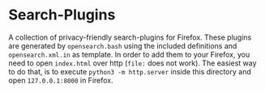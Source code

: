 Search-Plugins
==============

A collection of privacy-friendly search-plugins for Firefox.
These plugins are generated by `opensearch.bash` using the included definitions
and `opensearch.xml.in` as template. In order to add them to your Firefox, you
need to open `index.html` over http (`file:` does not work). The easiest way to
do that, is to execute `python3 -m http.server` inside this directory and open
`127.0.0.1:8000` in Firefox.
